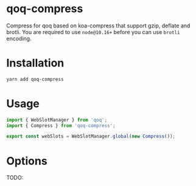 # qoq-compress
Compress for qoq based on koa-compress that support gzip, deflate and brotli. You are required to use `node@10.16+` before you can use `brotli` encoding.

# Installation
```bash
yarn add qoq-compress
```

# Usage
```typescript
import { WebSlotManager } from 'qoq';
import { Compress } from 'qoq-compress';

export const webSlots = WebSlotManager.global(new Compress());
```

# Options
TODO:
